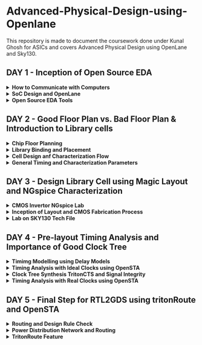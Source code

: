 # Advanced-Physical-Design-using-Openlane
This repository is made to document the coursework done under Kunal Ghosh for ASICs and covers Advanced Physical Design using OpenLane and Sky130.

## DAY 1 - Inception of Open Source EDA

<details>
  <summary><strong>How to Communicate with Computers</strong></summary>
  Under this course, we will be looking into and learning how to design a chip, and a brief introduction to what is IPs and Macros.
  
  ![Screenshot from 2023-09-09 13-31-07](https://github.com/Shant1R/Advanced-Physical-Design-using-Openlane/assets/59409568/3e66eeb4-4133-4d36-8deb-2e4557ffb99d)

The image represents a package namely *QFN-48 Quad NO-leads*. The stucture is known as a package. It has a various i/p o/p ports with jtag to program it and various extensions as per need. It is important to note IPs and Marcos are different. Marcos are pure digital logic implementations, whereas IPs have some sort of intelligence in their functioning and generation. The IPs are provided by the foundry in operation and manufacture, and they provide some interface files that helps to communicate with the IPs. 

***Introduction to RISC-V***

RISC-V is an open-source instruction set architecture (ISA) for computer processors. An instruction set architecture defines the set of instructions that a processor can execute and the organization and behaviour of those instructions. RISC-V is unique in that any single company or organization does not own it. and it is freely available for anyone to use, modify, and implement without the need for licensing fees or proprietary restrictions.

![risc1](https://github.com/Shant1R/RISC-V/assets/59409568/a9782f60-fa86-454a-af08-6a7d56a4c4e2)
 
 - Application software (apps) and hardware are linked by 'system software'.There are various layers of **system software**. This includes major components like Compiler and Assembler.
 - The compiler compiles high-level codes like C and C++ to Instructions(eg: the codes inside .exe files) that can be read by the Assembler.
 - The Assembler converts it into binary codes which the machine can understand. The instructions act as an interface between the high-level language and the machine language.
 - The converted binary is then given to an RTL snippet that understands the instruction. This is done by a Hardware Description Language (HDL).
 - This is basically called RTL implementation and a netlist is being generated. with this, a physical design implementation of the design is generated.

The RISC-V has been designed to support extensive customization and specialization which can be extended  with  one  or  more  optional  instruction-set  extensions,  but  the  base  integer instructions cannot be redefine. The different instructions included in RISC-V are listed below.

1. Pseudo instructions - For e.g- mv,li,ret etc
2. Base integer instruction (RV64I, RV32I)-For e.g-lui,addi etc
3. Multiply extension (RV64M) -For e.g- mulw,divw etc
4. Single and double floating point instruction (RV64F, RV64D) -For e.g- flw,fadd etc
5. Application binary instruction 
6. Memory allocation and stack pointer
  
</details>

<details>
<summary><strong>SoC Design and OpenLane</strong></summary>

Under this section, we will look into the requirements and components of open source digital design of SoC - System on Chip for Application specific Integrated circuits.
  
  ![Screenshot from 2023-09-09 14-20-03](https://github.com/Shant1R/Advanced-Physical-Design-using-Openlane/assets/59409568/705c36e0-b84f-49c8-878a-c7fd8a2494b9)

The necesaary components are Resistor Transistor Logic Intellectual Property (RTL IPs), Electronic Design Automation (EDA) Tools and Process Design Kit (PDK) data, as shown in the image above. Now, we look into the open source tools and platforms that provide us with the various necessary tools. Initials days, most of the tools were under proprietary tools, but with the growth of the community and other benefactors, it became possible for the existance and maintainence of the open-source platforms.  

- *Opensource RTL Designs*: github, librecores, opencores
- *Opensource EDA tools*: QFlow, OpenROAD, OpenLANE
- *Opensource PDK data*: Google Skywater130 PDK

![Screenshot from 2023-09-09 14-20-33](https://github.com/Shant1R/Advanced-Physical-Design-using-Openlane/assets/59409568/74d7c9ab-e268-4336-9f83-9316f7d2e8e0)

Now, that we know the tools required, we will look into a ***simlplied flow from RTL code to GDSII*** and look into the steps involed in the deisgn.
  
![Screenshot from 2023-09-10 11-17-31](https://github.com/Shant1R/Advanced-Physical-Design-using-Openlane/assets/59409568/152f3807-db53-4cd1-9012-8a26b3679b1d)

We wil briefy go over the various steps and processes.

- *Synthesis*: RTL Converted to gate level netlist using standard cell libraries (SCL). An RTL design is created for a design specification using HDLs like Verilog or VHDL, or it can be created using high-level synthesis tools like SystemC, MATLAB HDL Coder etc.

- *Floor & Power Planning*: Planning of silicon area to ensure robust power distribution and has three stages
  - *Chip floor planning* : the chip is partitiones between different system building blocks and the IO ports are positioned.
  - *Macro fLoor planning* : the pin locations, dimensnions and rows are defined. 
  - *Power Planning* : the power network are connected to reduce the resistance and EM issues.

- *Placement*: Placing cells on floorplan rows aligned with sites
  - *Global Placement*: for optimal position of cells
  - *Detailed Placement*: for legal positions

- *Routing*: The routing stage involves determining the physical interconnections between standard cells, including metal layers and wires. OpenLane uses tools like TritonRoute to create a routed design that adheres to design rule constraints.

- *Signoff*: After placement and routing, OpenLane performs detailed design rule checking (DRC) and final verification to ensure the layout complies with fabrication constraints and meets specified requirements for timing, area, and power.

### Open Source ASIC Flow
With the release of open-source PDK, the whole open-source ASIC flow and methodology has been defined under ***OpenLane*** 
- We will look into the entire OpenLane flow, The flow displayed is much more detailed step wise than the one just overviewed. We will go over them one by one.
  
![Screenshot from 2023-09-10 12-30-10](https://github.com/Shant1R/Advanced-Physical-Design-using-Openlane/assets/59409568/62981537-0189-48e2-b70c-e2aaf21e7118)

1. ***Architectural Design*** – A system engineer will provide the VLSI engineer with specifications for the system that are determined through physical constraints. The VLSI engineer will be required to design a circuit that meets these constraints at a microarchitecture modeling level.

2. ***Synthesis*** -  The various steps are under -
   - *RTL Design/Behavioral Modeling* – RTL design and behavioral modeling are performed with a hardware description language (HDL). EDA tools will use the HDL to perform mapping of higher-level components to the transistor level needed for physical implementation. HDL modeling is normally performed using either Verilog or VHDL. One of two design methods may be employed while creating the HDL of a microarchitecture:
     - RTL Design – Stands for Register Transfer Level. It provides an abstraction of the digital circuit using
       i. Combinational logic
       ii. Registers
       iii. Modules (IP’s or Soft Macros)
     - Behavioral Modeling – Allows the microarchitecture modeling to be performed with behavior-based modeling in HDL. This method bridges the gap between C and HDL allowing HDL design to be performed
       
   - *RTL Verification* - Behavioral verification of design

   - *Logic Synthesis* – Logic synthesis uses the RTL netlist to perform HDL technology mapping. The synthesis process is normally performed in two major steps:

   - *GTECH Mapping* – Consists of mapping the HDL netlist to generic gates what are used to perform logical optimization based on AIGERs and other topologies created from the generic mapped netlist.

   - *Technology Mapping* – Consists of mapping the post-optimized GTECH netlist to standard cells described in the PDK

   - *Standard Cells* – Standard cells are fixed height and a multiple of unit size width. This width is an integer multiple of the SITE size or the PR boundary. Each standard cell comes with SPICE, HDL, liberty, layout (detailed and abstract) files used by different tools at different stages in the RTL2GDS flow.

   - *Post-Synthesis STA Analysis*: Performs setup analysis on different path groups.

3. ***DFT Insertion*** - Design-for-Test Circuit Insertion

4. ***Floor Planning and Power Planning*** - This is done by OpenROAD flow. The macros and IPs are placed in the core before proceding further. This is called as pre-placement. Floor planning is done separately for the macros and it is called macro floor planning. They are placed in such a way that they are closer to the inputs/outputs/other macros where more connections are present. Then to prevent the loading effects de-coupling capacitors are placed so that the logic states are well within the noise margin.
   When several blocks tap power from a single source, there is a problem of Voltage Droop at the Vdd and Ground Bounce at the Vss which can again push the logic out of the required noise margin into the undefined state. To mitigate this Vdd and Vss are placed as horizontal and vertical strips in the chip so that the blocks can tap power from the nearest source.

6. ***Placement*** - Place the standard cells on the floorplane rows, aligned with sites defined in the technology lef file. Placement is done in two steps: Global and Detailed.
   - In Global placement tries to find optimal position for all cells but they may be overlapping and not aligned to rows.
   - Detailed placement takes the global placement and legalizes all of the placements trying to adhere to what the global placement wants.


7. ***Clock Tree Synthesis(CTS)*** - Clock tree synteshsis is used to create the clock distribution network that is used to deliver the clock to all sequential elements. The main goal is to create a network with minimal skew across the chip. H-trees are a common network topology that is used to achieve this goal.

8. ***Fake Antenna and diode swapping*** - Long wires acts as antennas and cause accumulation of charges during the fabrication process damaging the transistor. To avoid this bridging is used to pass the wire through different layers or an antenna diode cell is added to leak away the charges
   - OpenLane approach - Insert Fake Diode to every cell input during placement. This matches the footprint of the library of the antenna diode. The Antenna Checker is run to check for violations, if there are violations then the fake diode is swapped with a real one.
   - OpenROAD approach - In the global route step, the antenna violation is addressed automatically by inserting an antenan diode OpenLane allows the user to chose either of the above approaches

9. ***Routing*** - This step is used to implement the interconnect using the different metal layers specified in the PDK. There are two steps
   - Global Routing - This is done inside the OpenROAD flow (FastRoute)
    - Detailed Routing - This is performed using TritonRoute outside the OpenROAD flow after the global routing. Before performing this step the Logic Equivalence Check is performed by Yosys, since OpenROAD does some optimisations the circuit.

10. ***RC Extension*** - From the .def file, the parasitic extraction is done to generate the .spef file (Standard Prasitic Exchange Format) which produces an accurate analog model of the circuit by including the parasitic effects due to wires, parasitic capacitances, etc.,

11. ***Static Timing Analysis(STA)*** - At this stage again OpenSTA is used to perform the Static Timing Analysis..

12. ***Sign-off***
    - *Design Rule Check* (DRC) is performed by Magic
    - *Layout Versus Schematic* (LVS) is performed by Netgen

13. ***GDS II Extraction*** - The routed .def file is used my Magic to generate the GDSII file.
</details>

<details>
<summary><strong>Open Source EDA Tools</strong></summary>

- To install and set up the environment for the OpenLane refer to [KanishR1 GitHub](https://github.com/KanishR1/Physical-Design-Using-Openlane)

- Now, we will enter the interactive mode for the workflow.
```bash
make mount
./flow.tcl -interactive
 ```

- Next we set the required package

```bash
package require openlane 0.9
``` 

- Now, to run the synthesis, we will first prep the design and run the synthesis

```bash
prep -design picorv32a
run_synthesis
```

- *NOTE* --> The netlist synthesis will be stopped for this because the netlist file of the given example already exists. To check the results and reports, one can refer the following folders shown below.

![Screenshot from 2023-09-10 15-27-48](https://github.com/Shant1R/Advanced-Physical-Design-using-Openlane/assets/59409568/a7454e45-25fb-4b87-aff7-cabd51b12047)

- The netlist file is under synthesis under the results folder as the verilog file. The various synthesis reports can be refered under the synthesis under reports.



</details>

## DAY 2 - Good Floor Plan vs. Bad Floor Plan & Introduction to Library cells

<details>
<summary><strong>Chip Floor Planning</strong></summary>
We will look into two parameters, Utilization factor and Aspect ratio, but before that we must look into the important terms in chip design.
  
  - *Die* : It is a small semiconductor material specimen that houses the core and the fundamental circuit is fabricated over this.
  - *Core* : It is the section of the chip where the fundamental design is placed.

***Utilisation Factor***
- The ratio of area occupied by the cells in the netlist to the total area of the core
- Best practice is to set the utilisation factor less than 50% so that there will be space for optimisations, routing, inserting buffers etc.,

***Aspect Ratio***
- Aspect ratio is the ratio of height to the width of the die.
- Aspect Ratio of 1 indicates that the die is a square die

These two Parameters are important to derive the width and height of the core and die, and now we can move ahead to define the location of preplaces cells. 

***Pre-placed Cells***
- Whenever there is a complex logic which is repeated multiple times or a design given by a third-party it can be perceived as abstract black box with input and output ports, clocks etc. We can also create black boxes ourselves for the design in case as per the requirements. They can be IPs or Macros
- These Macros and IPs are placed in the core at first before placing the standard cells and power planning. These are optimally such that the cells which are more connected to each other are placed nearby and oriented for input and ouputs.
- Once they have been placed, the location are not altered later on for routing. Thus they have been fixed on the chip.
- These pre-placed cells have to be surrounded with de-coupling capacitors.

***De-coupling Capacitors***
- The resistances and capacitances associated with long wire lengths can cause the power supply voltage to drop significantly before reaching the logic circuits. This can lead to the signal value entering into the undefined region, outside the noise margin range.
- De-coupling capacitors are huge capacitors charged to power supply voltage and placed close the logic circuit. Their role is to decouple the circuit from power supply by supplying the necessary amount of current to the circuit. They pervent crosstalk and enable local communication.

***Power Planning***
- Each block on the chip, however, cannot have its own decap unlike the pre-placed cells. Thus, when multiple units are discharging, we observe a ground bumb and in case of multiple charing units, we see a voltage droop.
- When thses are under noise range designed, we won't face any issue, but if they get beyond the defined noise range, we experience undesired behaviour from the design.
- To fix this issue, we will go for a better power plan for the chip, such that each unit can use the Vdd and Gnd near to it.
- A common way to accomplish this is to have VDD and VSS pads connected to the horizontal and vertical power and GND lines which form a power mesh.

***Pin Placement***
- The input, output and Clock pins are placed optimally such that there is less complication in routing or optimised delay.
- Note - CLK needs least resistive path, as they provide signals to all the flops continuously, thus have bigger IO ports.
- There are different styles of pin placement in openlane like *random pin placement*, *uniformly spaced* etc.,


***Run Floorplan on OpenLane***

- Importance files in increasing priority order:
  - *floorplan.tcl* - System default envrionment variables
  - *conifg.tcl*
  - *sky130A_sky130_fd_sc_hd_config.tcl*

- Floorplan envrionment variables or switches:
  - *FP_CORE_UTIL* - floorplan core utilisation
  - *FP_ASPECT_RATIO* - floorplan aspect ratio
  - *FP_CORE_MARGIN* - Core to die margin area
  - *FP_IO_MODE* - defines pin configurations (1 = equidistant/0 = not equidistant)
  - *FP_CORE_VMETAL* - vertical metal layer
  - *FP_CORE_HMETAL* - horizontal metal layer

*Note: Usually, vertical metal layer and horizontal metal layer values will be 1 more than that specified in the files*

Now, we will look into how to generate the floorplan using OpenLane.
```bash
run_floorplan
```

![Screenshot from 2023-09-10 18-27-10](https://github.com/Shant1R/Advanced-Physical-Design-using-Openlane/assets/59409568/6fcde85c-8222-4dd5-8f07-2de8b25b4386)

- We may review floorplan files by checking the ```floorplan.tcl```. The system defaults will have been overriden by switches set in ```conifg.tcl``` and further overriden by switches set in ```sky130A_sky130_fd_sc_hd_config.tcl```.

- Post the floorplan run, a .def file will have been created within the ```results/floorplan``` directory. It has the various informations such as the die area and unit lenghts used.

![Screenshot from 2023-09-10 18-54-00](https://github.com/Shant1R/Advanced-Physical-Design-using-Openlane/assets/59409568/906e337b-c9f7-4bb7-a612-a85216314525)


***View Floorplan on Magic***

To view the floorplan, Magic is invoked after moving to the ```results/floorplan``` directory:

```bash
 magic -T ~/.volare/sky130A/libs.tech/magic/sky130A.tech lef read ../../tmp/merged.nom.lef def read picorv32.def &
```

![Screenshot from 2023-09-10 19-52-24](https://github.com/Shant1R/Advanced-Physical-Design-using-Openlane/assets/59409568/92ba2d51-fa92-4af2-b809-3ba0666873c8)

One can zoom into Magic layout by selecting an area with left and right mouse click followed by pressing "z" key.

Various components can be identified by using the what command in tkcon window after making a selection on the component.

Zooming in also provides a view of decaps present in picorv32a chip.

The standard cell can be found at the bottom left corner.

You can clearly see I/O pins, Decap cells and Tap cells. Tap cells are placed in a zig zag manner or you can say diagonally

![Screenshot from 2023-09-10 19-53-44](https://github.com/Shant1R/Advanced-Physical-Design-using-Openlane/assets/59409568/3c17a30b-4362-4cc7-b9b0-447662ab54c9)


</details>

<details>
<summary><strong>Library Binding and Placement</strong></summary>

First and foremost, we need to bind the netlist with physical cells. We have shapes for OR, AND and every cell for pratice purpose. But in reality we dont have such shapes, we have give an physical dimensions like rectangles or squares weight and width. This information is given in libs and lefs. Now we place these cells in our design by initilaising it.

Now we look into Placement and its optimisation.

***Optimise Placement***

The next step is placement. Once we initial the design, the logic cells in netlist in its physical dimisoins is placed on the floorplan. Placement is perfomed in 2 stages:

- *Global Placement*: Cells will be placed randomly in optimal positions which may not be legal and cells may overlap. Optimization is done through reduction of half parameter wire length.
- *Detailed Placement*: It alters the position of cells post global placement so as to legalise them. Legalisation of cells is important from timing point of view.

Optimization is stage where we estimate the lenght and capictance, based on that we add buffers. Ideally, Optimization is done for better timing.

- Run placement on OpenLane
```bash
run_placement
```
![Screenshot from 2023-09-10 23-42-54](https://github.com/Shant1R/Advanced-Physical-Design-using-Openlane/assets/59409568/0775be8f-5965-4da1-82ad-d9cecbe81af8)

- The objective of placement is the convergence of overflow value. If overflow value progressively reduces during the placement run it implies that the design will converge and placement will be successful. Post placement, the design can be viewed on magic within ***results/placement*** directory:

```bash
magic -T ~/.volare/sky130A/libs.tech/magic/sky130A.tech lef read ../../tmp/merged.nom.lef def read picorv32.def &
```
![Screenshot from 2023-09-10 23-51-48](https://github.com/Shant1R/Advanced-Physical-Design-using-Openlane/assets/59409568/c93feb35-26c1-4108-b39b-78d1b1fbee7a)

- Zoomed in image.
![Screenshot from 2023-09-10 23-52-25](https://github.com/Shant1R/Advanced-Physical-Design-using-Openlane/assets/59409568/9f1c190c-fd29-467e-9258-1bb8668744e5)

***Note**: Power distribution network generation is usually a part of the floorplan step. However, in the openLANE flow, floorplan does not generate PDN. The steps are - floorplan, placement CTS and then PDN*
</details>

<details>
<summary><strong>Cell Design anf Characterization Flow</strong></summary>

Under this section, we will go through a thorough insight into the Characterizatiob flow and various steps involved, what are my inputs given, my intermediate outputs and final results we get.

***Standard cell design flow involves the following***

- *Inputs*:
  - PDKs
  - DRC & LVS rules
  - SPICE models
  - Libraries
  - User-defined specifications.

- *Design steps*:
  - Circuit design
  - Layout design (Art of layout Euler's path and stick diagram)
  - Extraction of parasitics
  - Characterization (timing, noise, power).

- *Outputs*:
  - CDL (circuit description language)
  - LEF
  - GDSII
  - extracted SPICE netlist (.cir)
  - timing, noise and power .lib files

***Standard Cell Characterization Flow***

A typical standard cell characterization flow includes the following steps:

1. Read in the models and tech files
2. Read extracted spice netlist
3. Recognise behaviour of the cell and buffers
4. Read the subcircuits
5. Attach the necessary power sources
6. Apply stimulus to characterization setup
7. Provide necessary output capacitive loads
8. Provide necessary simulation command

Now all 8 steps are provided together as a configuration file to a characterization software called **GUNA**. 

![Screenshot from 2023-09-11 10-44-50](https://github.com/Shant1R/Advanced-Physical-Design-using-Openlane/assets/59409568/0fc3ad3b-fe65-453f-a939-b444c32ba657)

This software generates timing, noise, power models. These .libs are classified as *Timing characterization*, *power characterization* and *noise characterization*.
  
</details>

<details>
<summary><strong>General Timing and Characterization Parameters</strong></summary>

Under this section, we will look into the timing characterization and get an understanding of various semantics and syntax of the three .lib files for noise, power and noise.

First we go through the various ***Timing Parameter Definitions***

Timing defintion | Value
------------ | -------------
slew_low_rise_thr  | 20% value
slew_high_rise_thr |  80% value
slew_low_fall_thr | 20% value
slew_high_fall_thr | 80% value
in_rise_thr | 50% value
in_fall_thr | 50% value
out_rise_thr | 50% value
out_fall_thr | 50% value

***Propagation Delay***

The time difference between when the transitional input reaches 50% of its final value and when the output reaches 50% of its final value. Poor choice of threshold values lead to negative delay values. Even thought you have taken good threshold values, sometimes depending upon how good or bad the slew, the dealy might be still +ve or -ve.

```bash
Propagation delay = time(out_thr) - time(in_thr)
```

***Transition Time***

The time it takes the signal to move between states is the transition time , where the time is measured between 10% and 90% or 20% to 80% of the signal levels.

```bash
Rise transition time = time(slew_high_rise_thr) - time (slew_low_rise_thr)

Low transition time = time(slew_high_fall_thr) - time (slew_low_fall_thr)
```
  
</details>

## DAY 3 - Design Library Cell using Magic Layout and NGspice Characterization

<details>
<summary><strong>CMOS Invertor NGspice Lab</strong></summary>

Under this section, we will go in depth of Invertor cell, we would download the .magic file and perform the post layout simulation on NGspice and post characterise the sample cell and plug it in the OpenLane flow. NGspice is an open-source engine used to perform simulations. 

***IO Placer - Revise***
- PnR is a iterative flow and hence, we can make changes to the environment variables in the fly to observe the changes in our design.
- now, we want to change my pin configuration along the core from equvi-distance randomly placed to someother placement, we will set that IO mode variable on command prompt as shown 
```bash
set ::env(FP_IO_MODE) 2
```

- Floorplan after chaning the format of IO placement. We can see the pins are now not equi-distant.
![Screenshot from 2023-09-11 11-40-57](https://github.com/Shant1R/Advanced-Physical-Design-using-Openlane/assets/59409568/abd71a15-f2cc-4394-a4e5-ae75bb6e6989)


***Spice Deck Creation***
- Spice deack is the connectivity information of netlist. Thus it is a netlist that contains component connectivity, inputs to be provided and tap points for taking output and connectivity of the substrate.
- The source of PMOS is connected to Vdd and Source of NMOS is connected to GND, Vss in this case. Vin is given to the gates and Vout is taken out. We take the Cload as ```10fF``` for now.
- Now we define the PMOS and NMOS width and length as ```0.375um``` and ```0.25um``` respectively. We give 2.5V as Vdd and Vin. Common Vss is given.
- Identify the nodes, name them. Nodes are points between which a component is connected.
- We can now write the spice deck. We also specify the simulation type.
- We also import the model file for NMOS and PMOS for information of parameters related to transistors

 ![Screenshot from 2023-09-11 12-07-50](https://github.com/Shant1R/Advanced-Physical-Design-using-Openlane/assets/59409568/907f7818-01f2-45f6-a1c6-a7717c97c606)


***Spice Simulation***
- We will run the simulation for the deck created with different widths and lengths for the PMOS and NMOS.

![image](https://github.com/Shant1R/Advanced-Physical-Design-using-Openlane/assets/59409568/0965a8af-23bd-4de8-b330-c6afe17dc156)

- From the waveform, irrespective of switching the shape of it are almost same. We can see the characteristics are maintained across all sizes of CMOS. So CMOS as a circuit is a robust device hence use in designing of logic gates. Parameters that define the robustness of the CMOS are

- ***Switching Threshold (Vm)***
  - It is the point where out ```Vin = Vout```. To determine, we extend a 45 degree line from the origin.
  - At this point, both the transistors are in saturation region, means both are turned on and have high chances of current flowing driectly from VDD to Ground called Leakage current.
  - At this point, ```Vgs = Vds``` and ```Idsn = -Idsp```

![image](https://github.com/Shant1R/Advanced-Physical-Design-using-Openlane/assets/59409568/56f76007-f1c0-4d1b-b288-e04731f8e25e)

- ***Rise and Fall Delay***
  -  We will run a transient simulation and plot Vin and VOut with respect to time.
  -  To determine the Rise time, we take the rising input and corresponding falling output and note the time for ```Vdd/2```, ie. 50% of the Vdd.
  -  For fall time, same is repeated but for the falling input and corresponding rising input.

### Steps to GIT CLONE vsdstdcelldesign

- We will git clone a custom made repo for this course in the OpenLane directory of our local system.

```bash
git clone https://github.com/nickson-jose/vsdstdcelldesign.git
```

- To invoke magic to view the sky130_inv.mag file, the sky130A.tech file must be included in the command along with its path. To ease up the complexity of this command, the tech file can be copied from the magic folder to the vsdstdcelldesign folder.

- Invertor Layout using Magic

![Screenshot from 2023-09-11 12-41-19](https://github.com/Shant1R/Advanced-Physical-Design-using-Openlane/assets/59409568/c8317c08-1e8c-451a-9bd9-9eb1c710ce24)

</details>

<details>
<summary><strong>Inception of Layout and CMOS Fabrication Process</strong></summary>

Under this section we will look into the Fabrication process.
We will look into the various steps for 16-mask fab procedure

***16-MASK CMOS Process***
1. *Selecting a substrate*
   - We choose an appropriate substrate as per requirement.
   - We go with the most common substrate available - P-type.

![image](https://github.com/Shant1R/Advanced-Physical-Design-using-Openlane/assets/59409568/23a3c468-8ab5-4ee7-aa33-284a96f0248f)


2. *Creation of Active regions for transistors*
   - We have to make isolation for each pocket, this is done by growing Silicon Dioxide of 40nm over the P-type substrate, then deposit an 80nm layer of Silicon nitride.
   - Now deposit 1micron of photoresist. On this we make Mask1 and Mask 2 for the pockets and shower it with UV lights
   - The photoresist under the masks are protected and remaining is etched away with some chemical reaction. Now the mask is removed.
   - Now we etch off the extra silicon nitride, thus only silicon nitride left are the ones protected by the photoresist. Now Remove left photoresist.
   - Now, place the entire thing in oxidation furnace. Silicon nitride protects the SiO2 underneath from growing further.
   - The growth between the nitride layer acts as the isolation as they don't allow the transistor areas to communicate. This growth is also called bird's beak.
   - The remaining nitride layer is etched off.
   - This whole process is called ***LOCOS*** - *Local oxidation of Silicon*

![image](https://github.com/Shant1R/Advanced-Physical-Design-using-Openlane/assets/59409568/952a1716-faf2-4a73-a8fd-d4df283efbe8)


3. *Formation of N-Well and P-Well*
   - The N-well and P-well regions are created separately.
   - P-well formation involves photolithography and ion implantation of p-type Boron material into the p-substrate. Energy required is 200keV.
   - N-well is formed similarly with n-type Phosphorus material. Energy requirement is 400keV.
   - This ion implantation damages the SiO2 layer.
   - High-temperature furnace processes drive-in diffusion to establish well depths, known as the twin-tub process.

![image](https://github.com/Shant1R/Advanced-Physical-Design-using-Openlane/assets/59409568/84d02f02-ccd2-452e-ae92-da8d84c5438e)

4. *Formation of Gate Terminal*
   - Gate is the most important terminal as here we control the input voltage.
   - Important parameters for gate formation include oxide capacitance and doping concentration.
   - A polysilicon layer is deposited and photolithography techniques are applied to create NMOS and PMOS gates.
   - The SiO2 layers over Nwell and Pwell are etched off using polysulpuric acid and fresh layer is made with goof thickness.

![image](https://github.com/Shant1R/Advanced-Physical-Design-using-Openlane/assets/59409568/e882aa97-ca64-4869-9b5d-d41ad1b76de1)

5. *Lightly-Doped Drain(LDD) Formation*
   - This is done to achieve a doping profile --> P+, P-, N for NMOS and N+, N- and P for PMOS.
   - LDD is created to control hot electron and short channel effects.
   

![image](https://github.com/Shant1R/Advanced-Physical-Design-using-Openlane/assets/59409568/11e88b98-aaa3-4077-b46b-abff9b3f38c3)

6. *Source and Drain Formation*
   - Thin oxide layers are added to avoid channel effects during ion implantation.
   - N+ and P+ implants are performed using Arsenic implantation and high-temperature annealing.

![image](https://github.com/Shant1R/Advanced-Physical-Design-using-Openlane/assets/59409568/9830c896-7a03-47d5-b1be-d1e56ae01f94)
    
7. *Local Interconnect Formation*
   - Thin screen oxide is removed through etching in HF solution.
   - Titanium deposition through sputtering is initiated.
   - Heat treatment results in chemical reactions, producing low-resistant titanium silicon dioxide for interconnect contacts and titanium nitride for top-level connections, enabling local communication. 

![image](https://github.com/Shant1R/Advanced-Physical-Design-using-Openlane/assets/59409568/7d491565-933b-43c4-a764-ee8f1945d074)

8. *Higher Level Metal Formation*
    - To achieve suitable metal interconnects, non-planar surface topography is addressed.
    - Chemical Mechanical Polishing (CMP) is utilized by doping silicon oxide with Boron or Phosphorus to achieve surface planarization.
    - TiN and blanket Tungsten layers are deposited and subjected to CMP.
    - An aluminum (Al) layer is added and subjected to photolithography and CMP.
    - This constitutes the first level of interconnects, and additional interconnect layers are added to reach higher-level metal layers.

![image](https://github.com/Shant1R/Advanced-Physical-Design-using-Openlane/assets/59409568/28b1cc30-49bc-4b40-bbbf-ad23b29ae14a)
  
9. *Dielectric Layer Addition*
    - Finally, a dielectric layer, typically Si3N4, is applied to safeguard the chip.
  
This complex process results in the creation of advanced integrated circuits with multiple layers of interconnects, essential for modern electronic devices.

### *Introduction to SKY130 Basic Layout and LEF*

From Layout, we see the layers which are required for CMOS inverter. Inverter is, PMOS and NMOS connected together.

- Gates of both PMOS and NMOS are connected together and fed to input(here ,A), NMOS source connected to ground(here, VGND), PMOS source is connected to VDD(here, VPWR), Drains of PMOS and NMOS are connected together and fed to output(here, Y).
- The First layer in skywater130 is localinterconnect layer(locali) , above that metal 1 is purple color and metal 2 is pink color.
- If we want to see connections between two different parts, place the cursor over that area and press S one times. The tkson window gives the component name.

![Screenshot from 2023-09-11 14-45-36](https://github.com/Shant1R/Advanced-Physical-Design-using-Openlane/assets/59409568/06f1731a-3266-4c8f-9085-e3c376cf8290)

***LEF - Library Exchange File***
- The layout of a design is defined in a specific file called LEF.
- It includes design rules (tech LEF) and abstract information about the cells.
  - *Tech LEF* - Technology LEF file contains information about the Metal layer, Via Definition and DRCs.
  - *Macro LEF* - Contains physical information of the cell such as its Size, Pin, their direction.

***Designing standard cell*** 
- First we need to provide bounding box width and height in tkson window. lets say that width of BBOX is 1.38u and height is 2.72u. The command to give these values to MAGIC is ```property Fixed BBOX (0 0 1.32 2.72)```
- After this, Vdd, GND segments which are in metal 1 layer, their respective contacts and atlast logic gates layout is defined Inorder to know the **logical functioning of the inverter**, we extract the spice and then we do simulation on the spice.

***SPICE extraction in MAGIC***

 To extract it on spice we open TKCON window, the steps are :
 
 - Know the present directory - pwd
 - create an extration file - the command is ```extract all``` and *sky130_inv.ext* files has been created
 - create spice file using .ext file to be used with our ngspice tool - the commands are
   - ```ext2spice cthresh 0 rthresh 0``` - extracts parasatic capcitances also since these are actual layers - nothing is created in the folder
   - ```ext2spice``` - a file *sky130_inv.spice* has been created.

![Screenshot from 2023-09-11 14-57-15](https://github.com/Shant1R/Advanced-Physical-Design-using-Openlane/assets/59409568/9babe270-cf93-49ef-b06b-4f6ec2b90865)



   
</details>


<details>
<summary><strong>Lab on SKY130 Tech File</strong></summary>

Under this section, we will go over how to infer the spice deck file and how to run the transient analysis using NGspice. Once the simulation is done, we will characterise the simulation plot. 

***Spice Deck***
- The design is scaled to ```0.01u```
- The NMOS and PMOS are defined as
  - ```cell_name drain_node gate_node source_node model_file_name```
 ```bash
M1000 Y A VGND VGND nshort_model.0 w=35 l=23
M1001 Y A VPWR VPWR pshort_model.0 w=37 l=23
 ```
- We will include the model files for NMOS and PMOS from the ```libs``` directory.
 ```bash
  .include ./libs/nshort.lib
  .include ./libs/pshort.lib
 ```

- Now, we set up the connections to the nodes with ground, Vdd and input pulses.
  - VGND to VSS 0V
  - Supply voltage VPWR to GND.
  - Sweeping a pulse input.
- Now we set the transient analysis.
```bash
VDD VPWR 0 3.3V
VSS VGND 0 0V
Va A VGND PULSE(0V 3.3V 0 0.1ns 0.1ns 2ns 4ns)
.tran 1n 20n
.control
run
.endc
.end
```
- Final Spice deck for simulation.

![image](https://github.com/Shant1R/Advanced-Physical-Design-using-Openlane/assets/59409568/572ba693-3394-4c69-aa60-0623757747ff)


***NGpsice Simulation and Characterization***

- Code to run the simulation
```bash
ngspice sky130_inv.spice
```

![image](https://github.com/Shant1R/Advanced-Physical-Design-using-Openlane/assets/59409568/8b3c3414-8ed8-448b-8c93-64a2a97c3add)


- To get the plot for output against time with the sweeping input
```bash
plot y vs time a
```
![image](https://github.com/Shant1R/Advanced-Physical-Design-using-Openlane/assets/59409568/fc4e2ed1-4691-491b-9b2a-75cadf0757f5)

- Now we have to characterise the plot.
- There are four timing parameters used to characterize the inverter standard cell:
  - *Rise transition* - Time taken for the output to rise from 20% to 80% of max value => ```2.240 - 2.143 = 0.067ns```
  - *Fall Transition* - Time taken for the output to fall from 80% to 20% of max value => ```4.0921 - 4.049 = 0.0431ns```
  - *Cell Rise delay* - Difference in time(50% output rise) to time(50% input fall) => ```2.17333 - 2.13 = 0.0433ns```
  - *Cell Fall delay* - Difference in time(50% output fall) to time(50% input rise) => ```4.076 - 4.0501 = 0.0259ns```

### *DRC Challenges*

Under this section, we will go over 
- In-depth overview of Magic's DRC engine
- Introduction to Google/Skywater DRC rules
- *Lab* : Warm-up exercise : Fixing a simple rule error
- *Lab* : Main exercie : Fixing or create a complex error

***Introdution to Magic and Skywater PDK***

For running the DRC we need to have an understanding of the technology node we are working on. For this one can refer the following
  - Magic --> [link](http://opencircuitdesign.com/magic/)
  - Skywater PDK --> [Link](skywater-pdk.readthedocs.io/en/main) *We will keep this with use during the labs to refer the various DRC rules and Documentations.*
  - Github Repo for Skywater PDK --> [github](https://github.com/google/skywater-pdk)

***Lab Setup***
- Setup to view the layouts
- For extracting and generating views, Google/skywater repo files were built with Magic
- Technology file dependency is more for any layout. hence, this file is created first.
- Since, Pdk is still under development, there are some unfinished tech files and these are packaged for magic along with lab exercise layout and bunch of stuff into the tar ball

```bash
wget http://opencircuitdesign.com/open_pdks/archive/drc_tests.tgz
```

- Once we have downloaded the archive in the home directory, we extract it to get the lab .mag files

![image](https://github.com/Shant1R/Advanced-Physical-Design-using-Openlane/assets/59409568/d488110d-9956-4ddf-845f-e02e231de84a)

- There is a hidden file ```.magicrc``` which directs to the various resources for the lab work ahead.

***MAGIC***

- Run Magic.For better graphic use, the command belwo is used:
```bash
magic -d XR
```

- To open a file we can load the file as such -->
![image](https://github.com/Shant1R/Advanced-Physical-Design-using-Openlane/assets/59409568/8dab106c-ae61-4b4b-b034-11060215c712)

- Other way to load it is by defining the name while running magic.
```bash
magic -d XR <file_name>.mag
```

- We will open up met3.mag
- We see multiple independent example metal layouts with some DRC errors. We can refer these errors in the the Skywater PDK design rules which are flageed in the DRC engine.
- We can make a frame around a metal region and in command window write ```drc why``` --> this gives us the DRC violated.

![Screenshot from 2023-09-16 12-48-36](https://github.com/Shant1R/Advanced-Physical-Design-using-Openlane/assets/59409568/f5b6034a-ceb4-4f92-9817-6ff508245e41)

- Magic uses a lot of derived layers. To see these layers we can make a large box area and use following commands to see metal cut

```bash
cif see VIA2
```

### *LAB*

*Exercise 1*
- Load the poly.mag
- Check the drc violation for poly.9
- Refer the error using skywater pdk design rules
  - We find that distance between regular polysilicon & poly resistor should be 22um but it is showing 17um and still no errors . We should go to sky130A.tech file and modify as follows to detect this error.
- In line this
```bash
*******************************************************
spacing npres *nsd 480 touching_illegal \
	"poly.resistor spacing to N-tap < %d (poly.9)"
*******************************************************
```
 edit as shown.
```bash
*******************************************************
spacing npres allpolynonres 480 touching_illegal \
	"poly.resistor spacing to N-tap < %d (poly.9)"
*******************************************************
```

- Now the second edit. In line this

```bash
*******************************************************
spacing xhrpoly,uhrpoly,xpc alldiff 480 touching_illegal \
	"xhrpoly/uhrpoly resistor spacing to diffusion < %d (poly.9)"
*******************************************************
```
edit as shown.
```bash
*******************************************************
spacing xhrpoly,uhrpoly,xpc allpolynonres 480 touching_illegal \
	"xhrpoly/uhrpoly resistor spacing to diffusion < %d (poly.9)"
*******************************************************
```
- After this, we ```tech load sky130.tech``` file and execute ```drc check```

![Screenshot from 2023-09-16 14-22-57](https://github.com/Shant1R/Advanced-Physical-Design-using-Openlane/assets/59409568/87605e8a-6860-4ad4-a0fe-7a51b1f7d1d1)

- We can select poly.9 and run ```drc why``` to check for errors. Now it fine.

![image](https://github.com/Shant1R/Advanced-Physical-Design-using-Openlane/assets/59409568/6f074a94-f1aa-4b0b-8cd4-ffbbeb6a1a67)

</details>

## DAY 4 - Pre-layout Timing Analysis and Importance of Good Clock Tree

<details>

<summary><strong>Timimg Modelling using Delay Models</strong></summary>

***Standard Cell LEF generation***

During Placement, entire mag information is not necessary. Only the PR boundary, I/O ports, Power and ground rails of the cell is required. This information is defined in LEF file. The main objective is to extract lef from the mag file and plug into our design flow.

***Grid into Track***
- *Track*: A path or a line on which metal layers are drawn for routing. Track is used to define the height of the standard cell.

***Guidelines for making a standard cell***
- I/O ports must lie on the intersection on Horizontal and vertical tracks.
- Width of standard cell is odd mutliples of Horizontal track pitch or X direction pitch.
- Height of standard cell is odd mutliples of Vertical track pitch or y direction pitch.

The information regarding the tracks is given in ```/home/shant/.volare/sky130A/libs.tech/openlane/sky130_fd_sc_hd/tracks.info```
```bash
li1 X 0.23 0.46
li1 Y 0.17 0.34
met1 X 0.17 0.34
met1 Y 0.17 0.34
met2 X 0.23 0.46
met2 Y 0.23 0.46
met3 X 0.34 0.68
met3 Y 0.34 0.68
met4 X 0.46 0.92
met4 Y 0.46 0.92
met5 X 1.70 3.40
met5 Y 1.70 3.40
```

- It tells us about all the metal layers as such.
- We learnt that the input port and output for should be on the intersection of horizontal and vertical tracks, to verify this we set the grids as
  ``` bash
  grid 0.46um 0.34um 0.23um 0.17um
  ```
- Now we see the layout on Magic again.

![Screenshot from 2023-09-16 15-05-56](https://github.com/Shant1R/Advanced-Physical-Design-using-Openlane/assets/59409568/3e04a9a5-e300-4513-a046-bda40e8e4b88)

- The second condition is also verified. The X-pitch is 0.46 and we can see that the standard cell is 3 times that, thus an odd multiple. 
- The same can be verified for the height of the standard cell.

***Creation of Ports***
- Once the layout is ready, the next step is extracting LEF file for the cell.
- Certain properties and definitions need to be set to the pins of the cell. For LEF files, a cell that contains ports is written as a macro cell, and the ports are the declared as PINs of the macro.
- Our objective is to extract LEF from a given layout (here of a simple CMOS inverter) in standard format. Defining port and setting correct class and use attributes to each port is the first step.

- Method for definng ports
  - In Magic Layout window, first source the .mag file for the design (here inverter). Then Edit >> Text which opens up a dialogue box.
  - For each layer (to be turned into port), make a box on that particular layer and input a label name along with a sticky label of the layer name with which the port needs to be associated. Ensure the Port enable checkbox is checked and default checkbox is unchecked.


![Screenshot from 2023-09-16 15-35-46](https://github.com/Shant1R/Advanced-Physical-Design-using-Openlane/assets/59409568/5045cfe3-0a54-4e4c-ab17-a6f24cd9384f)

  - Port A (input port) and port Y (output port) are taken from locali (local interconnect) layer. Also, the number in the textarea near enable checkbox defines the order in which the ports will be written in LEF file (0 being the first).
  - For power and ground layers, the definition could be same or different than the signal layer. Here, ground and power connectivity are taken from metal1 (Notice the sticky label). 
 

***Port Class and Port Use Attributes***
- After defining ports, the next step is setting port class and port use attributes.

- Select port A in magic:
  ```bash
  port class input
  port use signal
  ```
- Select Y area
  ```bash
  port class output
  port use signal
  ```
- Select VPWR area
  ```bash
  port class inout
  port use power
  ```
- Select VGND area
  ```bash
  port class inout
  port use ground
  ```

![image](https://github.com/Shant1R/Advanced-Physical-Design-using-Openlane/assets/59409568/cdf67c2a-a4c3-4757-9973-07ed07d6388f)


***Extraction of LEF file***

- Name the custom cell through tkcon window as ```sky130_shant.mag```.
- We generate lef file by command:
```bash
lef write
```
- Upon checking the directory, we can see the lef file being generated.

![Screenshot from 2023-09-16 16-07-00](https://github.com/Shant1R/Advanced-Physical-Design-using-Openlane/assets/59409568/97aa50cf-1fca-4937-a6ea-d4b0aad4ba12)

- lef file generated.
	
 ![Screenshot from 2023-09-16 16-25-14](https://github.com/Shant1R/Advanced-Physical-Design-using-Openlane/assets/59409568/80aa72e4-9706-4593-ad9f-f21685cc463a)

***Including Custom Cell ASIC Design***
- First, we transfer the lef file generated ```sky130_shant.lef``` into the ```/home/shant/OpenLane/designs/picorv32a/src``` directory.
- Then we will transfer the ```sky130_fd_sc_hd__fast.lib```, ```sky130_fd_sc_hd__slow.lib``` and ```sky130_fd_sc_hd__typical.lib``` into the same directory.

- For this, we edit the config.json file as below
```bash
{
    "DESIGN_NAME": "picorv32",
    "VERILOG_FILES": "dir::src/picorv32a.v",
    "CLOCK_PORT": "clk",
    "CLOCK_NET": "clk",
    "GLB_RESIZER_TIMING_OPTIMIZATIONS": true,
    "RUN_HEURISTIC_DIODE_INSERTION": true,
    "DIODE_ON_PORTS": "in",
    "GPL_CELL_PADDING": 2,
    "DPL_CELL_PADDING": 2,
    "CLOCK_PERIOD": 24,
    "FP_CORE_UTIL": 35,
    "PL_RANDOM_GLB_PLACEMENT": 1,
    "PL_TARGET_DENSITY": 0.5,
    "FP_SIZING": "relative",
    "LIB_SYNTH":"dir::src/sky130_fd_sc_hd__typical.lib",
    "LIB_FASTEST":"dir::src/sky130_fd_sc_hd__fast.lib",
    "LIB_SLOWEST":"dir::src/sky130_fd_sc_hd__slow.lib",
    "LIB_TYPICAL":"dir::src/sky130_fd_sc_hd__typical.lib",
    "TEST_EXTERNAL_GLOB":"dir::/src/*",
    "SYNTH_DRIVING_CELL":"sky130_vsdinv",
    "MAX_FANOUT_CONSTRAINT": 4,
    "pdk::sky130*": {
        "MAX_FANOUT_CONSTRAINT": 6,
        "scl::sky130_fd_sc_ms": {
            "FP_CORE_UTIL": 30
        }
    }
}
```

- Now, we integrate standard cell on **OpenLane** flow after ```make mount```, and follow up
  ```bash
  prep -design picorv32a -tag RUN_2023.09.11_06.05.06 -overwrite 
  set lefs [glob $::env(DESIGN_DIR)/src/*.lef]
  add_lefs -src $lefs
  run_synthesis
  ```
![Screenshot from 2023-09-16 17-53-30](https://github.com/Shant1R/Advanced-Physical-Design-using-Openlane/assets/59409568/d14f3bd4-00f9-4d8d-bfbb-45581c60f7fa)

- Synthesis log file
![Screenshot from 2023-09-16 18-12-47](https://github.com/Shant1R/Advanced-Physical-Design-using-Openlane/assets/59409568/8fc35890-e0f4-4d84-8acc-2653a204c9e0)

- Static timing analysis (STA) log file
![Screenshot from 2023-09-16 18-13-30](https://github.com/Shant1R/Advanced-Physical-Design-using-Openlane/assets/59409568/1a407d3f-d962-44a6-ad52-c4f2a0e2e355)

### *Delay Table*

Delay is a parameter that has huge impact on our cells in the design. Delay decides each and every other factor in timing. For a cell with different size, threshold voltages, delay model table is created where we can it as timing table. 

- *Delay of a cell depends on input transition and out load*. 

Lets say two scenarios, we have long wire and the cell(X1) is sitting at the end of the wire : the delay of this cell will be different because of the bad transition that caused due to the resistance and capcitances on the long wire. we have the same cell sitting at the end of the short wire: the delay of this will be different since the tarn is not that bad comapred to the earlier scenario. Eventhough both are same cells, depending upon the input tran, the delay got chaned. Same goes with o/p load also.

VLSI engineers have identified specific constraints when inserting buffers to preserve signal integrity. They've noticed that *each buffer level must maintain consistent sizing*, but *their delays can vary depending on the load they drive*. To address this, they introduced the concept of ***"delay tables"***, which essentially consist of 2D arrays containing values for input slew and load capacitance, each associated with different buffer sizes. These tables serve as timing models for the design.

When the algorithm works with these delay tables, it utilizes the provided input slew and load capacitance values to compute the corresponding delay values for the buffers. In cases where the precise delay data is not readily available, the algorithm employs a technique of interpolation to determine the closest available data points and extrapolates from them to estimate the required delay values.

![image](https://github.com/Shant1R/Advanced-Physical-Design-using-Openlane/assets/59409568/a800ffa4-5dd7-46d8-9be8-ff0869268807)




</details>

<details>

<summary><strong> Timing Analysis with Ideal Clocks using OpenSTA </strong></summary>
 
</details>



<details>

<summary><strong> Clock Tree Synthesis TritonCTS and Signal Integrity </strong></summary>
 
</details>



<details>

<summary><strong> Timing Analysis with Real Clocks using OpenSTA </strong></summary>
 
</details>







## DAY 5 - Final Step for RTL2GDS using tritonRoute and OpenSTA

<details>

<summary><strong> Routing and Design Rule Check </strong></summary>
 
</details>


<details>

<summary><strong> Power Distribution Network and Routing </strong></summary>
 
</details>


<details>

<summary><strong> TritonRoute Feature </strong></summary>
 
</details>


